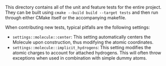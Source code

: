 This directory contains all of the unit and feature tests for the entire project. They can be built using `cmake --build build --target tests` and then run through either CMake itself or the accompanying makefile. 

When contributing new tests, typical pitfalls are the following settings:
 * `settings::molecule::center`: This setting automatically centers the Molecule upon construction, thus modifying the atomic coordinates.
 * `settings::molecule::implicit_hydrogens`: This setting modifies the atomic charges to account for attached hydrogens. This will often throw exceptions when used in combination with simple dummy atoms. 
